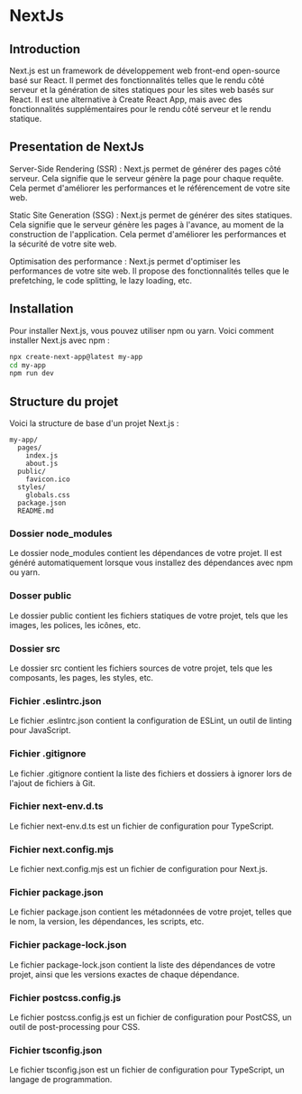 # NextJs
## Introduction
Next.js est un framework de développement web front-end open-source basé sur React. Il permet des fonctionnalités telles que le rendu côté serveur et la génération de sites statiques pour les sites web basés sur React. Il est une alternative à Create React App, mais avec des fonctionnalités supplémentaires pour le rendu côté serveur et le rendu statique.

## Presentation de NextJs
Server-Side Rendering (SSR) : Next.js permet de générer des pages côté serveur. Cela signifie que le serveur génère la page pour chaque requête. Cela permet d'améliorer les performances et le référencement de votre site web.

Static Site Generation (SSG) : Next.js permet de générer des sites statiques. Cela signifie que le serveur génère les pages à l'avance, au moment de la construction de l'application. Cela permet d'améliorer les performances et la sécurité de votre site web.

Optimisation des performance : Next.js permet d'optimiser les performances de votre site web. Il propose des fonctionnalités telles que le prefetching, le code splitting, le lazy loading, etc.

## Installation
Pour installer Next.js, vous pouvez utiliser npm ou yarn. Voici comment installer Next.js avec npm :

```bash
npx create-next-app@latest my-app
cd my-app
npm run dev
```
## Structure du projet
Voici la structure de base d'un projet Next.js :

```
my-app/
  pages/
    index.js
    about.js
  public/
    favicon.ico
  styles/
    globals.css
  package.json
  README.md
```
### Dossier node_modules
Le dossier node_modules contient les dépendances de votre projet. Il est généré automatiquement lorsque vous installez des dépendances avec npm ou yarn.
### Dosser public
Le dossier public contient les fichiers statiques de votre projet, tels que les images, les polices, les icônes, etc.
### Dossier src
Le dossier src contient les fichiers sources de votre projet, tels que les composants, les pages, les styles, etc.
### Fichier .eslintrc.json
Le fichier .eslintrc.json contient la configuration de ESLint, un outil de linting pour JavaScript.
### Fichier .gitignore
Le fichier .gitignore contient la liste des fichiers et dossiers à ignorer lors de l'ajout de fichiers à Git.
### Fichier next-env.d.ts
Le fichier next-env.d.ts est un fichier de configuration pour TypeScript.
### Fichier next.config.mjs
Le fichier next.config.mjs est un fichier de configuration pour Next.js.
### Fichier package.json
Le fichier package.json contient les métadonnées de votre projet, telles que le nom, la version, les dépendances, les scripts, etc.
### Fichier package-lock.json
Le fichier package-lock.json contient la liste des dépendances de votre projet, ainsi que les versions exactes de chaque dépendance.
### Fichier postcss.config.js
Le fichier postcss.config.js est un fichier de configuration pour PostCSS, un outil de post-processing pour CSS.
### Fichier tsconfig.json
Le fichier tsconfig.json est un fichier de configuration pour TypeScript, un langage de programmation.

